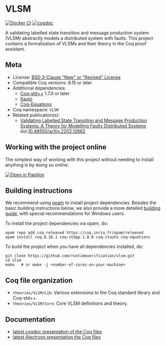 # VLSM

[![Docker CI][docker-action-shield]][docker-action-link]
[![coqdoc][coqdoc-shield]][coqdoc-link]

[docker-action-shield]: https://github.com/runtimeverification/vlsm/workflows/Test%20PR/badge.svg?branch=master
[docker-action-link]: https://github.com/runtimeverification/vlsm/actions?query=workflow:"Test%20PR"

[coqdoc-shield]: https://img.shields.io/badge/docs-coqdoc-blue.svg
[coqdoc-link]: https://runtimeverification.github.io/vlsm-docs/latest/coqdoc/toc.html

A validating labelled state transition and message production system
(VLSM) abstractly models a distributed system with faults. This project
contains a formalization of VLSMs and their theory in the Coq proof assistant.

## Meta

- License: [BSD 3-Clause "New" or "Revised" License](LICENSE.md)
- Compatible Coq versions: 8.15 or later
- Additional dependencies:
  - [Coq-std++](https://gitlab.mpi-sws.org/iris/stdpp/) 1.7.0 or later
  - [Itauto](https://gitlab.inria.fr/fbesson/itauto)
  - [Coq-Equations](https://github.com/mattam82/Coq-Equations)
- Coq namespace: `VLSM`
- Related publication(s):
  - [Validating Labelled State Transition and Message Production Systems: A Theory for Modelling Faulty Distributed Systems](https://arxiv.org/abs/2202.12662) doi:[10.48550/arXiv.2202.12662](https://doi.org/10.48550/arXiv.2202.12662)

## Working with the project online

The simplest way of working with this project without needing to install anything is by doing so online:

[![Open in Papillon](https://papillon.unbounded.network/github-badge.svg)](https://papillon.unbounded.network/projects/github/runtimeverification/vlsm/master)

## Building instructions

We recommend using [opam](https://opam.ocaml.org) to install project dependencies.
Besides the basic building instructions below, we also provide a more detailed
[building guide](BUILDING.md), with special recommendations for Windows users.

To install the project dependencies via opam, do:

```shell
opam repo add coq-released https://coq.inria.fr/opam/released
opam install coq.8.16.1 coq-stdpp.1.8.0 coq-itauto coq-equations
```

To build the project when you have all dependencies installed, do:

```shell
git clone https://github.com/runtimeverification/vlsm.git
cd vlsm
make   # or make -j <number-of-cores-on-your-machine>
```

## Coq file organization

- `theories/VLSM/Lib`: Various extensions to the Coq standard library and Coq-std++.
- `theories/VLSM/Core`: Core VLSM definitions and theory.

## Documentation

- [latest coqdoc presentation of the Coq files](https://runtimeverification.github.io/vlsm-docs/latest/coqdoc/toc.html)
- [latest Alectryon presentation the Coq files](https://runtimeverification.github.io/vlsm-docs/latest/alectryon/toc.html)
